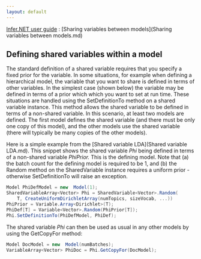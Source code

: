 ```yaml
---
layout: default 
--- 
```

[Infer.NET user guide](index.md) : [Sharing variables between models](Sharing variables between models.md)

## Defining shared variables within a model

The standard definition of a shared variable requires that you specify a fixed prior for the variable. In some situations, for example when defining a hierarchical model, the variable that you want to share is defined in terms of other variables. In the simplest case (shown below) the variable may be defined in terms of a prior which which you want to set at run time. These situations are handled using the SetDefinitionTo method on a shared variable instance. This method allows the shared variable to be defined in terms of a non-shared variable. In this scenario, at least two models are defined. The first model defines the shared variable (and there must be only one copy of this model), and the other models use the shared variable (there will typically be many copies of the other models).

Here is a simple example from the [Shared variable LDA](Shared variable LDA.md). This snippet shows the shared variable _Phi_ being defined in terms of a non-shared variable _PhiPrior._ This is the defining model. Note that (a) the batch count for the defining model is required to be 1, and (b) the Random method on the SharedVariable instance requires a uniform prior - otherwise SetDefinitionTo will raise an exception.

```csharp
Model PhiDefModel = new  Model(1);  
SharedVariableArray<Vector> Phi = SharedVariable<Vector>.Random(  
    T, CreateUniformDirichletArray(numTopics, sizeVocab, ...))  
PhiPrior = Variable.Array<Dirichlet>(T);  
PhiDef[T] = Variable<Vector>.Random(PhiPrior[T]);  
Phi.SetDefinitionTo(PhiDefModel, PhiDef);
```

The shared variable _Phi_ can then be used as usual in any other models by using the GetCopyFor method:

```csharp
Model DocModel = new  Model(numBatches);  
VariableArray<Vector> PhiDoc = Phi.GetCopyFor(DocModel);
```